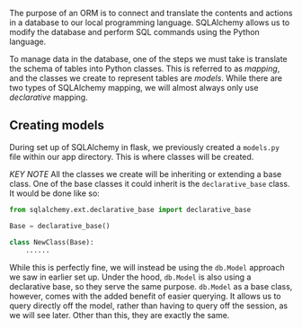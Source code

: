 The purpose of an ORM is to connect and translate the contents and actions in a database to our local programming language. SQLAlchemy allows us to modify the database and perform SQL commands using the Python language.

To manage data in the database, one of the steps we must take is translate the schema of tables into Python classes. This is referred to as *mapping*, and the classes we create to represent tables are *models*. While there are two types of SQLAlchemy mapping, we will almost always only use *declarative* mapping.

## Creating models
During set up of SQLAlchemy in flask, we previously created a `models.py` file within our app directory. This is where classes will be created.

*KEY NOTE*
All the classes we create will be inheriting or extending a base class.
One of the base classes it could inherit is the `declarative_base` class. It would be done like so:
```py
from sqlalchemy.ext.declarative_base import declarative_base

Base = declarative_base()

class NewClass(Base):
	......
```
While this is perfectly fine, we will instead be using the `db.Model` approach we saw in earlier set up. Under the hood, `db.Model` is also using a declarative base, so they serve the same purpose. `db.Model` as a base class, however, comes with the added benefit of easier querying. It allows us to query directly off the model, rather than having to query off the session, as we will see later. 
Other than this, they are exactly the same.